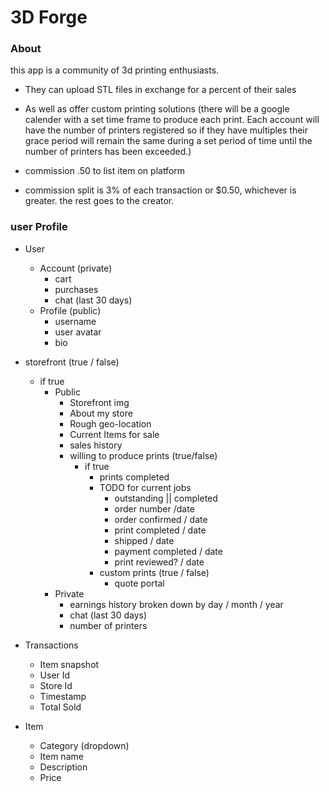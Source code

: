# 3D Forge

### About
this app is a community of 3d printing enthusiasts. 
- They can upload STL files in exchange for a percent of their sales
- As well as offer custom printing solutions (there will be a google calender with a set time frame to produce each print. Each account will have the number of printers registered so if they have multiples their grace period will remain the same during a set period of time until the number of printers has been exceeded.)

- commission .50 to list item on platform
- commission split is 3% of each transaction or $0.50, whichever is greater. the rest goes to the creator.

### user Profile
- User
    - Account (private)
        - cart
        - purchases
        - chat (last 30 days)
    - Profile (public)
        - username
        - user avatar
        - bio

- storefront (true / false)
    - if true
        - Public
            - Storefront img
            - About my store
            - Rough geo-location
            - Current Items for sale
            - sales history
            - willing to produce prints (true/false)
                - if true
                    - prints completed
                    - TODO for current jobs
                        - outstanding || completed
                        - order number /date
                        - order confirmed / date
                        - print completed / date
                        - shipped / date
                        - payment completed / date
                        - print reviewed? / date
                    - custom prints (true / false)
                        - quote portal
        - Private
            - earnings history broken down by day / month / year
            - chat (last 30 days)
            - number of printers

- Transactions
    - Item snapshot
    - User Id
    - Store Id
    - Timestamp
    - Total Sold

- Item
    - Category (dropdown)
    - Item name
    - Description
    - Price